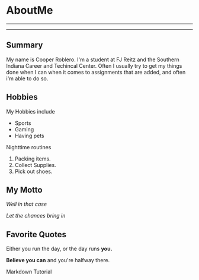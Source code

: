 # AboutMe
---
---
## Summary

My name is Cooper Roblero. I'm a student at FJ Reitz and the Southern Indiana Career and Techincal Center. Often I usually try to get my things done when I can when it comes to assignments that are added, and often i'm able to do so.

 Hobbies
-

My Hobbies include

- Sports
- Gaming
- Having pets

Nighttime routines

1. Packing items.
2. Collect Supplies.
3. Pick out shoes.


## My Motto

*Well in that case*

_Let the chances bring in_


## Favorite Quotes

Either you run the day, or the day runs **you.**

__Believe you can__ and you're halfway there.

Markdown Tutorial
